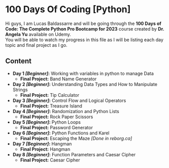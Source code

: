 # 100 Days Of Coding [Python]

Hi guys, I am Lucas Baldassarre and will be going through the **100 Days of Code: The Complete Python Pro Bootcamp for 2023** course created by **Dr. Angela Yu** available on Udemy. <br>
You will be able to watch my progress in this file as I will be listing each day topic and final project as I go.

## Content
- **Day 1 *[Beginner]*:** Working with variables in python to manage Data
    - **Final Project:** Band Name Generator
- **Day 2 *[Beginner]*:** Understanding Data Types and How to Manipulate Strings
    - **Final Project:** Tip Calculator
- **Day 3 *[Beginner]*:** Control Flow and Logical Operators
    - **Final Project:** Treasure Island
- **Day 4 *[Beginner]*:** Randomization and Python Lists
    - **Final Project:** Rock Paper Scissors
- **Day 5 *[Beginner]*:** Python Loops
    - **Final Project:** Password Generator
- **Day 6 *[Beginner]*:** Python Functions and Karel
    - **Final Project:** Escaping the Maze *[Done in reborg.ca]*
- **Day 7 *[Beginner]*:** Hangman
    - **Final Project:** Hangman
- **Day 8 *[Beginner]*:** Function Parameters and Caesar Cipher
    - **Final Project:** Caesar Cipher